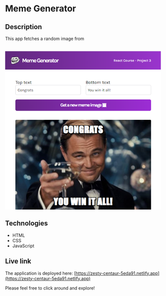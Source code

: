# Meme Generator

## Description
This app fetches a random image from 

<br/>
<img src="screenshot.png" alt="Screenshot of website." width="600px"/>

## Technologies
- HTML
- CSS
- JavaScript

## Live link
The application is deployed here:
[https://zesty-centaur-5eda91.netlify.app](https://zesty-centaur-5eda91.netlify.app)

Please feel free to click around and explore!

